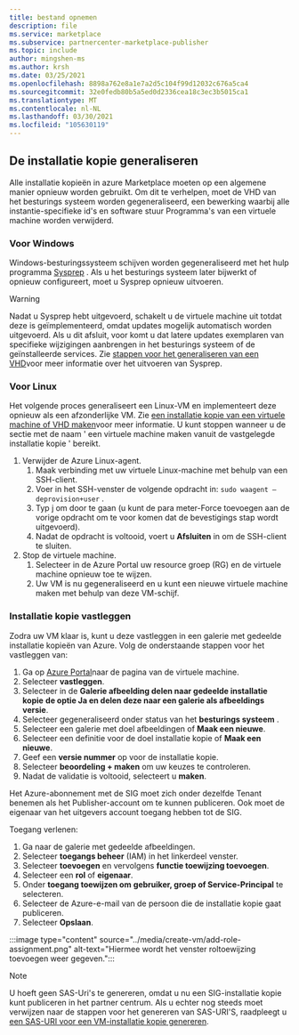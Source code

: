 ```yaml
---
title: bestand opnemen
description: file
ms.service: marketplace
ms.subservice: partnercenter-marketplace-publisher
ms.topic: include
author: mingshen-ms
ms.author: krsh
ms.date: 03/25/2021
ms.openlocfilehash: 8898a762e8a1e7a2d5c104f99d12032c676a5ca4
ms.sourcegitcommit: 32e0fedb80b5a5ed0d2336cea18c3ec3b5015ca1
ms.translationtype: MT
ms.contentlocale: nl-NL
ms.lasthandoff: 03/30/2021
ms.locfileid: "105630119"
---
```

## <a name="generalize-the-image"></a>De installatie kopie generaliseren

Alle installatie kopieën in azure Marketplace moeten op een algemene manier opnieuw worden gebruikt. Om dit te verhelpen, moet de VHD van het besturings systeem worden gegeneraliseerd, een bewerking waarbij alle instantie-specifieke id's en software stuur Programma's van een virtuele machine worden verwijderd.

### <a name="for-windows"></a>Voor Windows

Windows-besturingssysteem schijven worden gegeneraliseerd met het hulp programma [Sysprep](/windows-hardware/manufacture/desktop/sysprep--system-preparation--overview) . Als u het besturings systeem later bijwerkt of opnieuw configureert, moet u Sysprep opnieuw uitvoeren.

> [!WARNING]
> Nadat u Sysprep hebt uitgevoerd, schakelt u de virtuele machine uit totdat deze is geïmplementeerd, omdat updates mogelijk automatisch worden uitgevoerd. Als u dit afsluit, voor komt u dat latere updates exemplaren van specifieke wijzigingen aanbrengen in het besturings systeem of de geïnstalleerde services. Zie [stappen voor het generaliseren van een VHD](../../virtual-machines/windows/capture-image-resource.md#generalize-the-windows-vm-using-sysprep)voor meer informatie over het uitvoeren van Sysprep.

### <a name="for-linux"></a>Voor Linux

Het volgende proces generaliseert een Linux-VM en implementeert deze opnieuw als een afzonderlijke VM. Zie [een installatie kopie van een virtuele machine of VHD maken](../../virtual-machines/linux/capture-image.md)voor meer informatie. U kunt stoppen wanneer u de sectie met de naam ' een virtuele machine maken vanuit de vastgelegde installatie kopie ' bereikt.

1. Verwijder de Azure Linux-agent.
    1. Maak verbinding met uw virtuele Linux-machine met behulp van een SSH-client.
    2. Voer in het SSH-venster de volgende opdracht in: `sudo waagent –deprovision+user` .
    3. Typ j om door te gaan (u kunt de para meter-Force toevoegen aan de vorige opdracht om te voor komen dat de bevestigings stap wordt uitgevoerd).
    4. Nadat de opdracht is voltooid, voert u **Afsluiten** in om de SSH-client te sluiten.
2. Stop de virtuele machine.
    1. Selecteer in de Azure Portal uw resource groep (RG) en de virtuele machine opnieuw toe te wijzen.
    2. Uw VM is nu gegeneraliseerd en u kunt een nieuwe virtuele machine maken met behulp van deze VM-schijf.

### <a name="capture-image"></a>Installatie kopie vastleggen

Zodra uw VM klaar is, kunt u deze vastleggen in een galerie met gedeelde installatie kopieën van Azure. Volg de onderstaande stappen voor het vastleggen van:

1. Ga op [Azure Portal](https://ms.portal.azure.com/)naar de pagina van de virtuele machine.
2. Selecteer **vastleggen**.
3. Selecteer in de **Galerie afbeelding delen naar gedeelde installatie kopie** **de optie Ja en delen deze naar een galerie als afbeeldings versie**.
4. Selecteer gegeneraliseerd onder status van het **besturings systeem** .
5. Selecteer een galerie met doel afbeeldingen of **Maak een nieuwe**.
6. Selecteer een definitie voor de doel installatie kopie of **Maak een nieuwe**.
7. Geef een **versie nummer** op voor de installatie kopie.
8. Selecteer **beoordeling + maken** om uw keuzes te controleren.
9. Nadat de validatie is voltooid, selecteert u **maken**.

Het Azure-abonnement met de SIG moet zich onder dezelfde Tenant benemen als het Publisher-account om te kunnen publiceren. Ook moet de eigenaar van het uitgevers account toegang hebben tot de SIG. 

Toegang verlenen:

1. Ga naar de galerie met gedeelde afbeeldingen.
2. Selecteer **toegangs beheer** (IAM) in het linkerdeel venster.
3. Selecteer **toevoegen** en vervolgens **functie toewijzing toevoegen**.
4. Selecteer een **rol** of **eigenaar**.
5. Onder **toegang toewijzen om** **gebruiker, groep of Service-Principal** te selecteren.
6. Selecteer de Azure-e-mail van de persoon die de installatie kopie gaat publiceren.
7. Selecteer **Opslaan**.

:::image type="content" source="../media/create-vm/add-role-assignment.png" alt-text="Hiermee wordt het venster roltoewijzing toevoegen weer gegeven.":::

> [!NOTE]
> U hoeft geen SAS-Uri's te genereren, omdat u nu een SIG-installatie kopie kunt publiceren in het partner centrum. Als u echter nog steeds moet verwijzen naar de stappen voor het genereren van SAS-URI'S, raadpleegt u [een SAS-URI voor een VM-installatie kopie genereren](../azure-vm-get-sas-uri.md).
